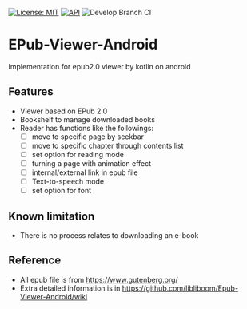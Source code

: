 [![License: MIT](https://img.shields.io/badge/License-MIT-yellow.svg)](https://opensource.org/licenses/MIT)
[![API](https://img.shields.io/badge/API-19%2B-brightgreen.svg?style=flat)](https://android-arsenal.com/api?level=19)
![Develop Branch CI](https://github.com/libliboom/Epub-Viewer-Android/workflows/Develop%20Branch%20CI/badge.svg)
# EPub-Viewer-Android
Implementation for epub2.0 viewer by kotlin on android

## Features

- Viewer based on EPub 2.0
- Bookshelf to manage downloaded books
- Reader has functions like the followings:
    + [ ] move to specific page by seekbar
    + [ ] move to specific chapter through contents list
    + [ ] set option for reading mode
    + [ ] turning a page with animation effect
    + [ ] internal/external link in epub file
    + [ ] Text-to-speech mode
    + [ ] set option for font
    
## Known limitation

- There is no process relates to downloading an e-book

## Reference

- All epub file is from <https://www.gutenberg.org/>
- Extra detailed information is in <https://github.com/libliboom/Epub-Viewer-Android/wiki>
